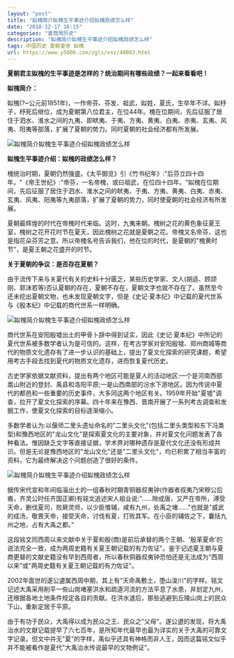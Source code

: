 ```yaml
---
layout: "post"
title: "姒槐简介姒槐生平事迹介绍姒槐政绩怎么样"
date: "2018-12-17 16:15"
categories: "夏商周历史"
description: "姒槐简介姒槐生平事迹介绍姒槐政绩怎么样"
tags: 中国历史 夏朝皇帝 姒槐
url: https://www.y5000.com/zgls/xsz/40083.html
---
```






**夏朝君主姒槐的生平事迹是怎样的？统治期间有哪些政绩？一起来看看吧！**

 **姒槐简介：**

姒槐(?~公元前1851年)，一作帝芬、芬发、祖武，姒姓，夏氏，生卒年不详。姒杼子，杼死后继位，成为夏朝第八位君主，在位44年。槐在位期间，先后征服了居住于泗水、淮水之间的九夷、即畎夷、于夷、方夷、黄夷、白夷、赤夷、玄夷、风夷、阳夷等部落，扩展了夏朝的势力。同时夏朝的社会经济都有所发展。

![姒槐简介姒槐生平事迹介绍姒槐政绩怎么样](https://img.y5000.com/uploads/allimg/190114/77e90acdf588c596ba2b9d97de9ae4a6.jpg)

 **姒槐生平事迹介绍：姒槐的政绩怎么样？**

槐统治时期，夏朝仍然强盛。《太平御览》引《竹书纪年》:"后芬立四十四年。"《帝王世纪》:"帝芬，一名帝槐，或曰祖武，在位四十四年。"姒槐在位期间，先后征服了居住于泗水、淮水之间的畎夷、于夷、方夷、黄夷、白夷、赤夷、玄夷、风夷、阳夷等九夷部落，扩展了夏朝的势力，同时使夏朝的社会经济有所发展。

夏朝最辉煌的时代在帝槐时代来临。这时，九夷来朝。槐树之花的黄色象征夏王室，槐树之花开花时节在夏天，因此槐树之花就是夏朝之花。帝槐又名帝芬，这也是指花朵芬芳之意。所以帝槐名号告诉我们，他在位的时代，是夏朝的"槐黄时节"，是夏王朝之花盛开的时节。

 **关于夏朝的争议：是否存在夏朝？**

由于流传下来与关夏代有关的史料十分匮乏，某些历史学家、文人(胡适、顾颉刚、郭沫若等)否认夏朝的存在，夏朝不存在，夏朝文字也就不存在了。虽然至今还未挖出夏朝文物，也未发现夏朝文字，但是《史记·夏本纪》中记载的夏代世系与《殷本纪》中记载的商代世系一样明确。

![姒槐简介姒槐生平事迹介绍姒槐政绩怎么样](https://img.y5000.com/uploads/allimg/190114/5559d57b4d4617bdc865730d50e672bd.jpg)

商代世系在安阳殷墟出土的甲骨卜辞中得到证实，因此《史记·夏本纪》中所记的夏代世系被多数学者认为是可信的。这样，在考古学家对安阳殷墟、郑州商城等商代的物质文化遗存有了进一步认识的基础上，提出了夏文化探索的研究课题，希望用考古手段去找到夏代的物质文化遗存，进而恢复夏代历史。  

古史学家依据文献资料，提出有两个地区可能是夏人的活动地区:一个是河南西部嵩山附近的登封、禹县和洛阳平原;一是山西南部的汾水下游地区。因为传说中夏代的都邑和一些重要的历史事件，大多同这两个地区有关。1959年开始"夏墟"调查，拉开了夏文化探索的序幕。四十年来在豫西、晋南开展了一系列考古调查和发掘工作，使夏文化探索的目标逐渐缩小。

多数学者认为:以偃师二里头遗址命名的"二里头文化"(包括二里头类型和东下冯类型)和豫西地区的"龙山文化"是探索夏文化的主要对象，并对夏文化问题发表了各种看法。惟因缺乏文字等直接证据，学术界对哪种遗存是夏代文化还没有形成共识。但是无论是豫西地区的"龙山文化"还是"二里头文化"，均已积累了相当丰富的资料，它为最终解决这个问题创造了很好的条件。

![姒槐简介姒槐生平事迹介绍姒槐政绩怎么样](https://img.y5000.com/uploads/allimg/190114/956211e48ecdcfa766e19a59ec45f42d.jpg)

据传宋代宣和年间临淄出土的一组春秋时期青铜器叔夷钟(作器者叔夷乃宋穆公后裔，齐灵公时任齐国正卿)有铭文追述宋人祖业说:"……隙成唐，又严在帝所，溥受天命，删伐夏司，败厥灵师，以少臣惟辅，咸有九州，处禹之堵……"也就是"威武的成汤，敬畏天帝，接受天命，讨伐有夏，打败其军。在小臣的辅佐之下，囊括九州之地，占有大禹之都。”

这段铭文同西周以来文献中关于夏和殷(商)是前后承替的两个王朝、'殷革夏命'的说法完全一致，成为两周史籍有关夏王朝记载的有力佐证"。鉴于记述夏王朝与夏商更替的文献史籍没有早到西周者，所以春秋铜器叔夷钟恐怕还是无法成为"西周以来"或"两周史籍有关夏王朝记载的有力佐证"。

2002年面世的遂公盨属西周中期，其上有"天命禹敷土，堕山浚川"的字样。铭文记述大禹采用削平一些山岗堵塞洪水和疏道河流的方法平息了水患，并划定九州，还根据各地土地条件规定各自的贡献。在洪水退后，那些逃避到丘陵山岗上的民众下山，重新定居于平原。

由于有功于民众，大禹得以成为民众之王、民众之"父母"。遂公盨的发现，将大禹治水的文献记载提早了六七百年，是所知年代最早也最为详实的关于大禹的可靠文字记录。但文中并无"夏"的字样，禹似乎还具有神格而非人王，因而这篇铭文似乎并不能被看作是夏代"大禹治水传说最早的文物例证"。
